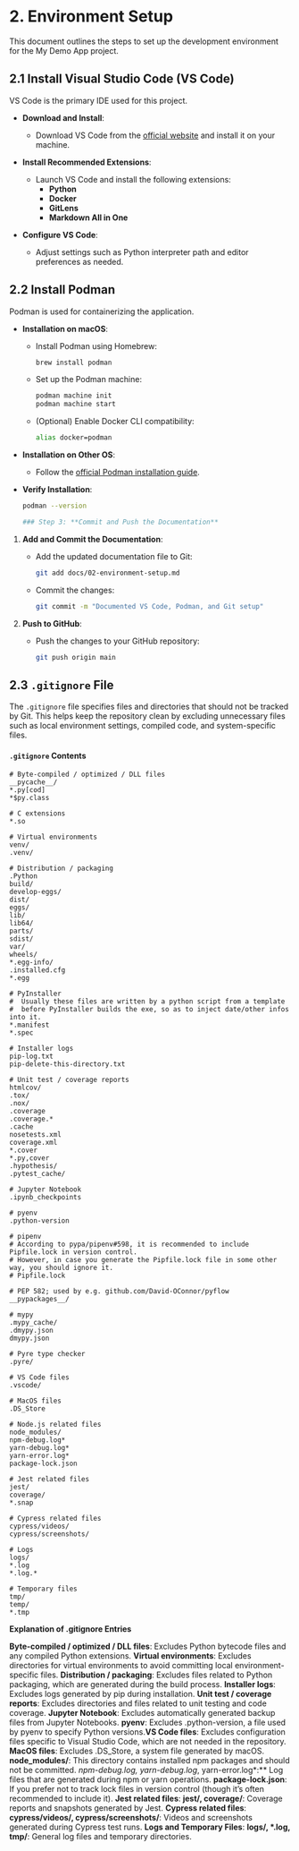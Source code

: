 # 2. Environment Setup

This document outlines the steps to set up the development environment for the My Demo App project.

## 2.1 Install Visual Studio Code (VS Code)

VS Code is the primary IDE used for this project.

- **Download and Install**:
  - Download VS Code from the [official website](https://code.visualstudio.com/Download) and install it on your machine.

- **Install Recommended Extensions**:
  - Launch VS Code and install the following extensions:
    - **Python**
    - **Docker**
    - **GitLens**
    - **Markdown All in One**

- **Configure VS Code**:
  - Adjust settings such as Python interpreter path and editor preferences as needed.

## 2.2 Install Podman

Podman is used for containerizing the application.

- **Installation on macOS**:
  - Install Podman using Homebrew:
    ```bash
    brew install podman
    ```

  - Set up the Podman machine:
    ```bash
    podman machine init
    podman machine start
    ```

  - (Optional) Enable Docker CLI compatibility:
    ```bash
    alias docker=podman
    ```

- **Installation on Other OS**:
  - Follow the [official Podman installation guide](https://podman.io/getting-started/installation).

- **Verify Installation**:
  ```bash
  podman --version

  ### Step 3: **Commit and Push the Documentation**

1. **Add and Commit the Documentation**:
   - Add the updated documentation file to Git:
     ```bash
     git add docs/02-environment-setup.md
     ```
   - Commit the changes:
     ```bash
     git commit -m "Documented VS Code, Podman, and Git setup"
     ```

2. **Push to GitHub**:
   - Push the changes to your GitHub repository:
     ```bash
     git push origin main
     ```

## 2.3 `.gitignore` File

The `.gitignore` file specifies files and directories that should not be tracked by Git. This helps keep the repository clean by excluding unnecessary files such as local environment settings, compiled code, and system-specific files.

#### `.gitignore` Contents

```plaintext
# Byte-compiled / optimized / DLL files
__pycache__/
*.py[cod]
*$py.class

# C extensions
*.so

# Virtual environments
venv/
.venv/

# Distribution / packaging
.Python
build/
develop-eggs/
dist/
eggs/
lib/
lib64/
parts/
sdist/
var/
wheels/
*.egg-info/
.installed.cfg
*.egg

# PyInstaller
#  Usually these files are written by a python script from a template
#  before PyInstaller builds the exe, so as to inject date/other infos into it.
*.manifest
*.spec

# Installer logs
pip-log.txt
pip-delete-this-directory.txt

# Unit test / coverage reports
htmlcov/
.tox/
.nox/
.coverage
.coverage.*
.cache
nosetests.xml
coverage.xml
*.cover
*.py,cover
.hypothesis/
.pytest_cache/

# Jupyter Notebook
.ipynb_checkpoints

# pyenv
.python-version

# pipenv
# According to pypa/pipenv#598, it is recommended to include Pipfile.lock in version control.
# However, in case you generate the Pipfile.lock file in some other way, you should ignore it.
# Pipfile.lock

# PEP 582; used by e.g. github.com/David-OConnor/pyflow
__pypackages__/

# mypy
.mypy_cache/
.dmypy.json
dmypy.json

# Pyre type checker
.pyre/

# VS Code files
.vscode/

# MacOS files
.DS_Store

# Node.js related files
node_modules/
npm-debug.log*
yarn-debug.log*
yarn-error.log*
package-lock.json

# Jest related files
jest/
coverage/
*.snap

# Cypress related files
cypress/videos/
cypress/screenshots/

# Logs
logs/
*.log
*.log.*

# Temporary files
tmp/
temp/
*.tmp
```

__Explanation of .gitignore Entries__

**Byte-compiled / optimized / DLL files**: Excludes Python bytecode files and any compiled Python extensions.
**Virtual environments**: Excludes directories for virtual environments to avoid committing local environment-specific files.
**Distribution / packaging**: Excludes files related to Python packaging, which are generated during the build process.
**Installer logs**: Excludes logs generated by pip during installation.
**Unit test / coverage reports**: Excludes directories and files related to unit testing and code coverage.
**Jupyter Notebook**: Excludes automatically generated backup files from Jupyter Notebooks.
**pyenv**: Excludes .python-version, a file used by pyenv to specify Python versions.**VS Code files**: Excludes configuration files specific to Visual Studio Code, which are not needed in the repository.
**MacOS files**: Excludes .DS_Store, a system file generated by macOS.
**node_modules/**: This directory contains installed npm packages and should not be committed.
**npm-debug.log*, yarn-debug.log*, yarn-error.log*:** Log files that are generated during npm or yarn operations.
**package-lock.json**: If you prefer not to track lock files in version control (though it’s often recommended to include it).
**Jest related files**:
**jest/, coverage/**: Coverage reports and snapshots generated by Jest.
**Cypress related files**:
**cypress/videos/, cypress/screenshots/**: Videos and screenshots generated during Cypress test runs.
**Logs and Temporary Files**:
**logs/, *.log, tmp/**: General log files and temporary directories.